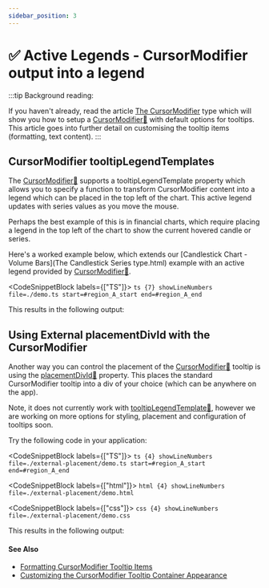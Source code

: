 ```yaml
---
sidebar_position: 3
---
```


# ✅ Active Legends - CursorModifier output into a legend

:::tip
Background reading:

If you haven't already, read the article [The CursorModifier](../cursor-modifier-overview/) type which will show you how to setup a [CursorModifier:blue_book:](https://www.scichart.com/documentation/js/current/typedoc/classes/cursormodifier.html) with default options for tooltips. This article goes into further detail on customising the tooltip items (formatting, text content).
:::

CursorModifier tooltipLegendTemplates
-------------------------------------

The [CursorModifier:blue_book:](https://www.scichart.com/documentation/js/current/typedoc/classes/cursormodifier.html) supports a tooltipLegendTemplate property which allows you to specify a function to transform CursorModifier content into a legend which can be placed in the top left of the chart. This active legend updates with series values as you move the mouse.

Perhaps the best example of this is in financial charts, which require placing a legend in the top left of the chart to show the current hovered candle or series.

Here's a worked example below, which extends our [Candlestick Chart - Volume Bars](The Candlestick Series type.html) example with an active legend provided by [CursorModifier:blue_book:](https://www.scichart.com/documentation/js/current/typedoc/classes/cursormodifier.html).

<CodeSnippetBlock labels={["TS"]}>
    ```ts {7} showLineNumbers file=./demo.ts start=#region_A_start end=#region_A_end
    ```
</CodeSnippetBlock>

This results in the following output:

<LiveDocSnippet name="./demo" />

Using External placementDivId with the CursorModifier
-----------------------------------------------------

Another way you can control the placement of the [CursorModifier:blue_book:](https://www.scichart.com/documentation/js/current/typedoc/classes/cursormodifier.html) tooltip is using the [placementDivId:blue_book:](https://www.scichart.com/documentation/js/current/typedoc/classes/cursormodifier.html#placementdivid) property. This places the standard CursorModifier tooltip into a div of your choice (which can be anywhere on the app).

Note, it does not currently work with [tooltipLegendTemplate:blue_book:](https://www.scichart.com/documentation/js/current/typedoc/classes/cursormodifier.html#tooltiplegendtemplate), however we are working on more options for styling, placement and configuration of tooltips soon.

Try the following code in your application:

<CodeSnippetBlock labels={["TS"]}>
    ```ts {4} showLineNumbers file=./external-placement/demo.ts start=#region_A_start end=#region_A_end
    ```
</CodeSnippetBlock>

<CodeSnippetBlock labels={["html"]}>
    ```html {4} showLineNumbers file=./external-placement/demo.html
    ```
</CodeSnippetBlock>

<CodeSnippetBlock labels={["css"]}>
    ```css {4} showLineNumbers file=./external-placement/demo.css
    ```
</CodeSnippetBlock>

This results in the following output:

<LiveDocSnippet name="./external-placement/demo" htmlPath="./external-placement/demo.html" cssPath="./external-placement/demo.css" />

#### See Also

* [Formatting CursorModifier Tooltip Items](../formatting-cursor-modifier-tooltip-items/)
* [Customizing the CursorModifier Tooltip Container Appearance](../customizing-cursor-modifier-tooltip-container-appearance/)